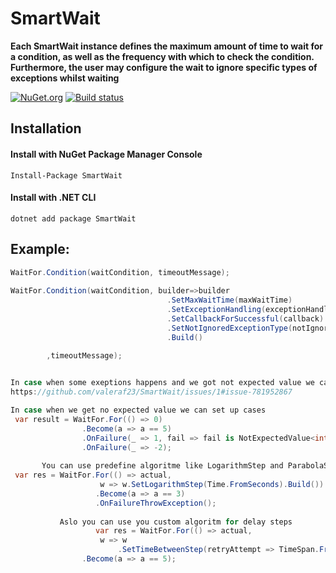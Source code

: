 # SmartWait

**Each SmartWait  instance defines the maximum amount of time to wait for a condition, as well as the frequency with which to check the condition. Furthermore, the user may configure the wait to ignore specific types of exceptions whilst waiting** 

[![NuGet.org](https://img.shields.io/nuget/v/SmartWait.svg?style=flat-square&label=NuGet.org)](https://www.nuget.org/packages/SmartWait/)
[![Build status](https://ci.appveyor.com/api/projects/status/5p0bee7pvo6nn3tq/branch/master?svg=true)](https://ci.appveyor.com/project/valeraf23/smartwait/branch/master)
## Installation

#### Install with NuGet Package Manager Console
```
Install-Package SmartWait
```
#### Install with .NET CLI
```
dotnet add package SmartWait
```
## Example:

```csharp
WaitFor.Condition(waitCondition, timeoutMessage);
                     
WaitFor.Condition(waitCondition, builder=>builder
                                   .SetMaxWaitTime(maxWaitTime)
                                   .SetExceptionHandling(exceptionHandling)
                                   .SetCallbackForSuccessful(callback)
                                   .SetNotIgnoredExceptionType(notIgnoredExceptionType)
                                   .Build()
        
        ,timeoutMessage);


In case when some exeptions happens and we got not expected value we can read information
https://github.com/valeraf23/SmartWait/issues/1#issue-781952867

In case when we get no expected value we can set up cases 
 var result = WaitFor.For(() => 0)
                .Become(a => a == 5)
                .OnFailure(_ => 1, fail => fail is NotExpectedValue<int>)
                .OnFailure(_ => -2);
       
       You can use predefine algoritme like LogarithmStep and ParabolaStep which calculate delay steps
 var res = WaitFor.For(() => actual,
                    w => w.SetLogarithmStep(Time.FromSeconds).Build())
                   .Become(a => a == 3)
                   .OnFailureThrowException();
                   
           Aslo you can use you custom algoritm for delay steps        
                   var res = WaitFor.For(() => actual,
                    w => w
                        .SetTimeBetweenStep(retryAttempt => TimeSpan.FromSeconds(Math.Pow(2, retryAttempt))).Build())
                .Become(a => a == 5);
```
